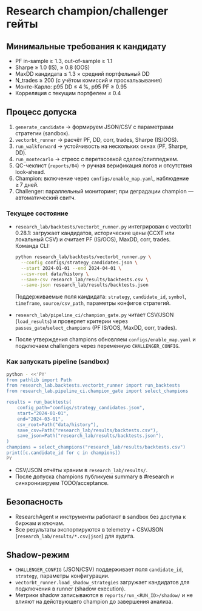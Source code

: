 # Research champion/challenger гейты

## Минимальные требования к кандидату
- PF in-sample ≥ 1.3, out-of-sample ≥ 1.1  
- Sharpe ≥ 1.0 (IS), ≥ 0.8 (OOS)  
- MaxDD кандидата ≤ 1.3 × средний портфельный DD  
- N_trades ≥ 200 (с учётом комиссий и проскальзывания)  
- Монте-Карло: p95 DD ≤ 4 %, p95 PF ≥ 0.95  
- Корреляция с текущим портфелем ≤ 0.4

## Процесс допуска
1. `generate_candidate` → формируем JSON/CSV с параметрами стратегии (sandbox).
2. `vectorbt_runner` → расчёт PF, DD, corr, trades, Sharpe (IS/OOS).
3. `run_walkforward` → устойчивость на нескольких окнах (PF, Sharpe, DD).
4. `run_montecarlo` → стресс с перетасовкой сделок/слиппеджем.
5. QC-чеклист (`reports/04`) → ручная верификация логов и отсутствия look-ahead.
6. Champion: включение через `configs/enable_map.yaml`, наблюдение ≥ 7 дней.
7. Challenger: параллельный мониторинг; при деградации champion — автоматический свитч.

### Текущее состояние
- `research_lab/backtests/vectorbt_runner.py` интегрирован с vectorbt 0.28.1: загружает кандидатов, исторические цены (CCXT или локальный CSV) и считает PF (IS/OOS), MaxDD, corr, trades.  
  Команда CLI:

  ```bash
  python research_lab/backtests/vectorbt_runner.py \
    --config configs/strategy_candidates.json \
    --start 2024-01-01 --end 2024-04-01 \
    --csv-root data/history \
    --save-csv research_lab/results/backtests.csv \
    --save-json research_lab/results/backtests.json
  ```

  Поддерживаемые поля кандидата: `strategy`, `candidate_id`, `symbol`, `timeframe`, `source/csv_path`, параметры конфигов стратегий.

- `research_lab/pipeline_ci/champion_gate.py` читает CSV/JSON (`load_results`) и проверяет критерии через `passes_gate`/`select_champions` (PF IS/OOS, MaxDD, corr, trades).
- После утверждения champions обновляем `configs/enable_map.yaml` и подключаем challengers через переменную `CHALLENGER_CONFIG`.

### Как запускать pipeline (sandbox)
```bash
python - <<'PY'
from pathlib import Path
from research_lab.backtests.vectorbt_runner import run_backtests
from research_lab.pipeline_ci.champion_gate import select_champions

results = run_backtests(
    config_path="configs/strategy_candidates.json",
    start="2024-01-01",
    end="2024-03-01",
    csv_root=Path("data/history"),
    save_csv=Path("research_lab/results/backtests.csv"),
    save_json=Path("research_lab/results/backtests.json"),
)
champions = select_champions("research_lab/results/backtests.csv")
print([c.candidate_id for c in champions])
PY
```
- CSV/JSON отчёты храним в `research_lab/results/`.
- После допуска champions публикуем summary в #research и синхронизируем TODO/acceptance.

## Безопасность
- ResearchAgent и инструменты работают в sandbox без доступа к биржам и ключам.
- Все результаты экспортируются в telemetry + CSV/JSON (`research_lab/results/*.csv|json`) для аудита.

## Shadow-режим
- `CHALLENGER_CONFIG` (JSON/CSV) поддерживает поля `candidate_id`, `strategy`, параметры конфигурации.
- `vectorbt_runner.load_shadow_strategies` загружает кандидатов для подключения в runner (shadow execution).
- Метрики shadow записываются в `reports/run_<RUN_ID>/shadow/` и не влияют на действующего champion до завершения анализа.
